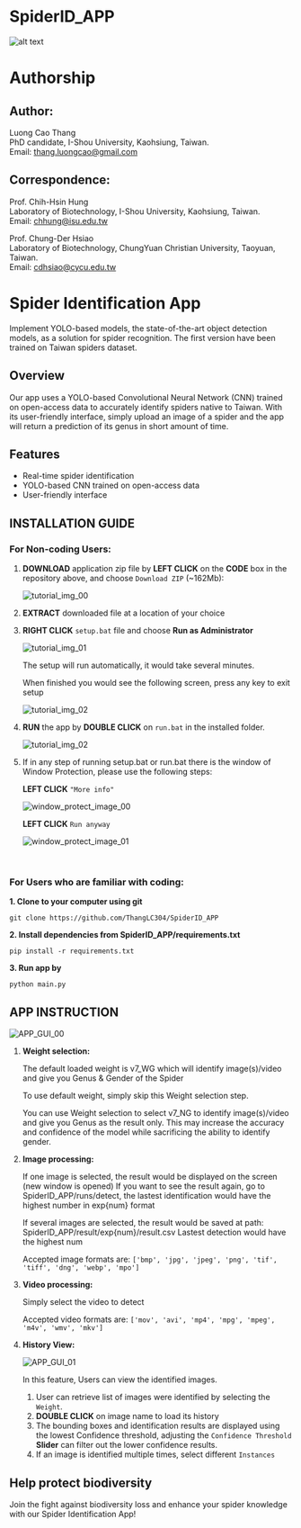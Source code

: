 <!-- Put the logo of I-Shou university and ChungYuan University on the same line -->

# __SpiderID_APP__

![alt text](https://github.com/ThangLC304/SpiderID_APP/blob/main/bin/support/universities.png?raw=true)


# __Authorship__

## __Author:__

Luong Cao Thang  
PhD candidate, I-Shou University, Kaohsiung, Taiwan.  
Email: [thang.luongcao@gmail.com](mailto:thang.luongcao@gmail.com)  

## __Correspondence:__

Prof. Chih-Hsin Hung  
Laboratory of Biotechnology, I-Shou University, Kaohsiung, Taiwan.  
Email: [chhung@isu.edu.tw](mailto:chhung@isu.edu.tw)  

Prof. Chung-Der Hsiao  
Laboratory of Biotechnology, ChungYuan Christian University, Taoyuan, Taiwan.  
Email: [cdhsiao@cycu.edu.tw](mailto:cdhsiao@cycu.edu.tw)  


# __Spider Identification App__
Implement YOLO-based models, the state-of-the-art object detection models, as a solution for spider recognition.
The first version have been trained on Taiwan spiders dataset.


## __Overview__
Our app uses a YOLO-based Convolutional Neural Network (CNN) trained on open-access data to accurately identify spiders native to Taiwan. With its user-friendly interface, simply upload an image of a spider and the app will return a prediction of its genus in short amount of time. 


## __Features__
- Real-time spider identification
- YOLO-based CNN trained on open-access data
- User-friendly interface


## __INSTALLATION GUIDE__

### __For Non-coding Users:__

1. **DOWNLOAD** application zip file by **LEFT CLICK** on the **CODE** box in the repository above, and choose ```Download ZIP``` (~162Mb):

    ![tutorial_img_00](https://github.com/ThangLC304/SpiderID_APP/blob/main/bin/support/downloadsetup00.png?raw=true)


2. **EXTRACT** downloaded file at a location of your choice


3. **RIGHT CLICK** ```setup.bat``` file and choose **Run as Administrator**

    ![tutorial_img_01](https://github.com/ThangLC304/SpiderID_APP/blob/main/bin/support/downloadsetup01.png?raw=true)

    The setup will run automatically, it would take several minutes.

    When finished you would see the following screen, press any key to exit setup

    ![tutorial_img_02](https://github.com/ThangLC304/SpiderID_APP/blob/main/bin/support/setupfinished.png?raw=true)


4. **RUN** the app by **DOUBLE CLICK** on ```run.bat``` in the installed folder.

    ![tutorial_img_02](https://github.com/ThangLC304/SpiderID_APP/blob/main/bin/support/runapp.png?raw=true)

5. If in any step of running setup.bat or run.bat there is the window of Window Protection, please use the following steps:

    **LEFT CLICK** ```"More info"```

    ![window_protect_image_00](https://github.com/ThangLC304/SpiderID_APP/blob/main/bin/support/ifwindowprotect00.png?raw=true)

    **LEFT CLICK** ```Run anyway```

    ![window_protect_image_01](https://github.com/ThangLC304/SpiderID_APP/blob/main/bin/support/ifwindowprotect01.png?raw=true)

<br>

### __For Users who are familiar with coding:__

__1. Clone to your computer using git__

    git clone https://github.com/ThangLC304/SpiderID_APP

__2. Install dependencies from SpiderID_APP/requirements.txt__

    pip install -r requirements.txt

__3. Run app by__

    python main.py


## __APP INSTRUCTION__

![APP_GUI_00](https://github.com/ThangLC304/SpiderID_APP/blob/main/bin/support/app_gui00.png?raw=true)

1. **Weight selection:**

    The default loaded weight is v7_WG which will identify image(s)/video and give you Genus & Gender of the Spider

    To use default weight, simply skip this Weight selection step.

    You can use Weight selection to select v7_NG to identify image(s)/video and give you Genus as the result only. This may increase the accuracy and confidence of the model while sacrificing the ability to identify gender.

2. **Image processing:**

    If one image is selected, the result would be displayed on the screen (new window is opened)
        If you want to see the result again, go to SpiderID_APP/runs/detect, the lastest identification would have the highest number in exp{num} format

    If several images are selected, the result would be saved at path: SpiderID_APP/result/exp{num}/result.csv
        Lastest detection would have the highest num

    Accepted image formats are:
    ```['bmp', 'jpg', 'jpeg', 'png', 'tif', 'tiff', 'dng', 'webp', 'mpo']```

3. **Video processing:**

    Simply select the video to detect

    Accepted video formats are:
    ```['mov', 'avi', 'mp4', 'mpg', 'mpeg', 'm4v', 'wmv', 'mkv']```

4. **History View:**

    ![APP_GUI_01](https://github.com/ThangLC304/SpiderID_APP/blob/main/bin/support/app_gui02.png?raw=true)

    In this feature, Users can view the identified images.

    1. User can retrieve list of images were identified by selecting the ```Weight```.
    2. **DOUBLE CLICK** on image name to load its history
    3. The bounding boxes and identification results are displayed using the lowest Confidence threshold, 
    adjusting the ```Confidence Threshold``` **Slider** can filter out the lower confidence results.
    4. If an image is identified multiple times, select different ```Instances```



## __Help protect biodiversity__
Join the fight against biodiversity loss and enhance your spider knowledge with our Spider Identification App!
